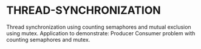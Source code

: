 # THREAD-SYNCHRONIZATION
Thread synchronization using counting semaphores and mutual exclusion using mutex. Application to demonstrate: Producer Consumer problem with counting semaphores and mutex.
